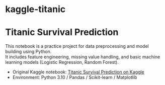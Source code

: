# kaggle-titanic
# Titanic Survival Prediction

This notebook is a practice project for data preprocessing and model building using Python.  
It includes feature engineering, missing value handling, and basic machine learning models (Logistic Regression, Random Forest).

- Original Kaggle notebook: [Titanic Survival Prediction on Kaggle](https://www.kaggle.com/code/fumisasaki/titanic-survival-prediction-with-python-1)
- Environment: Python 3.10 / Pandas / Scikit-learn / Matplotlib
